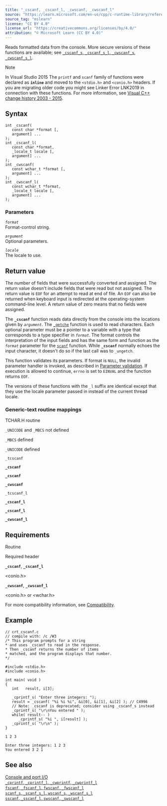 ```yaml
---
title: "_cscanf, _cscanf_l, _cwscanf, _cwscanf_l"
source: "https://learn.microsoft.com/en-us/cpp/c-runtime-library/reference/cscanf-cscanf-l-cwscanf-cwscanf-l?view=msvc-170"
source_tag: "mslearn"
license: "CC BY 4.0"
license_url: "https://creativecommons.org/licenses/by/4.0/"
attribution: "© Microsoft Learn (CC BY 4.0)"
---
```

Reads formatted data from the console. More secure versions of these functions are available; see [`_cscanf_s`, `_cscanf_s_l`, `_cwscanf_s`, `_cwscanf_s_l`](https://learn.microsoft.com/en-us/cpp/c-runtime-library/reference/cscanf-s-cscanf-s-l-cwscanf-s-cwscanf-s-l?view=msvc-170).

Note

In Visual Studio 2015 The `printf` and `scanf` family of functions were declared as **`inline`** and moved to the `<stdio.h>` and `<conio.h>` headers. If you are migrating older code you might see Linker Error LNK2019 in connection with these functions. For more information, see [Visual C++ change history 2003 - 2015](https://learn.microsoft.com/en-us/cpp/porting/visual-cpp-change-history-2003-2015?view=msvc-170#stdio_and_conio).

## Syntax

```
int _cscanf(
   const char *format [,
   argument] ...
);
int _cscanf_l(
   const char *format,
   _locale_t locale [,
   argument] ...
);
int _cwscanf(
   const wchar_t *format [,
   argument] ...
);
int _cwscanf_l(
   const wchar_t *format,
   _locale_t locale [,
   argument] ...
);
```

### Parameters

_`format`_  
Format-control string.

_`argument`_  
Optional parameters.

_`locale`_  
The locale to use.

## Return value

The number of fields that were successfully converted and assigned. The return value doesn't include fields that were read but not assigned. The return value is `EOF` for an attempt to read at end of file. An `EOF` can also be returned when keyboard input is redirected at the operating-system command-line level. A return value of zero means that no fields were assigned.

The **`_cscanf`** function reads data directly from the console into the locations given by _`argument`_. The [`_getche`](https://learn.microsoft.com/en-us/cpp/c-runtime-library/reference/getch-getwch?view=msvc-170) function is used to read characters. Each optional parameter must be a pointer to a variable with a type that corresponds to a type specifier in _`format`_. The format controls the interpretation of the input fields and has the same form and function as the _`format`_ parameter for the [`scanf`](https://learn.microsoft.com/en-us/cpp/c-runtime-library/reference/scanf-scanf-l-wscanf-wscanf-l?view=msvc-170) function. While **`_cscanf`** normally echoes the input character, it doesn't do so if the last call was to `_ungetch`.

This function validates its parameters. If format is `NULL`, the invalid parameter handler is invoked, as described in [Parameter validation](https://learn.microsoft.com/en-us/cpp/c-runtime-library/parameter-validation?view=msvc-170). If execution is allowed to continue, `errno` is set to `EINVAL` and the function returns `EOF`.

The versions of these functions with the `_l` suffix are identical except that they use the locale parameter passed in instead of the current thread locale.

### Generic-text routine mappings

TCHAR.H routine

`_UNICODE` and `_MBCS` not defined

`_MBCS` defined

`_UNICODE` defined

`_tcscanf`

**`_cscanf`**

**`_cscanf`**

**`_cwscanf`**

`_tcscanf_l`

**`_cscanf_l`**

**`_cscanf_l`**

**`_cwscanf_l`**

## Requirements

Routine

Required header

**`_cscanf`**, **`_cscanf_l`**

<conio.h>

**`_cwscanf`**, **`_cwscanf_l`**

<conio.h> or <wchar.h>

For more compatibility information, see [Compatibility](https://learn.microsoft.com/en-us/cpp/c-runtime-library/compatibility?view=msvc-170).

## Example

```
// crt_cscanf.c
// compile with: /c /W3
/* This program prompts for a string
* and uses _cscanf to read in the response.
* Then _cscanf returns the number of items
* matched, and the program displays that number.
*/

#include <stdio.h>
#include <conio.h>

int main( void )
{
   int   result, i[3];

   _cprintf_s( "Enter three integers: ");
   result = _cscanf( "%i %i %i", &i[0], &i[1], &i[2] ); // C4996
   // Note: _cscanf is deprecated; consider using _cscanf_s instead
   _cprintf_s( "\r\nYou entered " );
   while( result-- )
      _cprintf_s( "%i ", i[result] );
   _cprintf_s( "\r\n" );
}
```

```
1 2 3
```

```
Enter three integers: 1 2 3
You entered 3 2 1
```

## See also

[Console and port I/O](https://learn.microsoft.com/en-us/cpp/c-runtime-library/console-and-port-i-o?view=msvc-170)  
[`_cprintf`, `_cprintf_l`, `_cwprintf`, `_cwprintf_l`](https://learn.microsoft.com/en-us/cpp/c-runtime-library/reference/cprintf-cprintf-l-cwprintf-cwprintf-l?view=msvc-170)  
[`fscanf`, `_fscanf_l`, `fwscanf`, `_fwscanf_l`](https://learn.microsoft.com/en-us/cpp/c-runtime-library/reference/fscanf-fscanf-l-fwscanf-fwscanf-l?view=msvc-170)  
[`scanf_s`, `_scanf_s_l`, `wscanf_s`, `_wscanf_s_l`](https://learn.microsoft.com/en-us/cpp/c-runtime-library/reference/scanf-s-scanf-s-l-wscanf-s-wscanf-s-l?view=msvc-170)  
[`sscanf`, `_sscanf_l`, `swscanf`, `_swscanf_l`](https://learn.microsoft.com/en-us/cpp/c-runtime-library/reference/sscanf-sscanf-l-swscanf-swscanf-l?view=msvc-170)